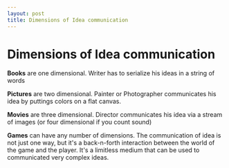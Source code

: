 ```yaml
---
layout: post
title: Dimensions of Idea communication
---
```


Dimensions of Idea communication
===

**Books** are one dimensional. Writer has to serialize his ideas in a string of words

**Pictures** are two dimensional. Painter or Photographer communicates his idea by puttings colors on a flat canvas.

**Movies** are three dimensional. Director communicates his idea via a stream of images (or four dimensional if you count sound)

**Games** can have any number of dimensions. The communication of idea is not just one way, but it's a back-n-forth interaction between the world of the game and the player. It's a limitless medium that can be used to communicated very complex ideas.
